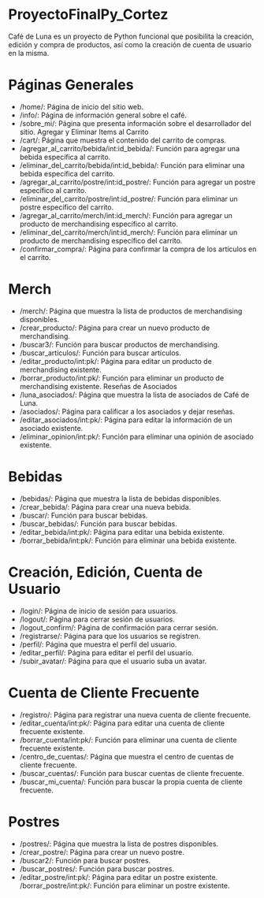 # ProyectoFinalPy_Cortez
Café de Luna es un proyecto de Python funcional que posibilita la creación, edición y compra de productos, así como la creación de cuenta de usuario en la misma.

# Páginas Generales
* /home/: Página de inicio del sitio web.
* /info/: Página de información general sobre el café.
* /sobre_mi/: Página que presenta información sobre el desarrollador del sitio.
Agregar y Eliminar Items al Carrito
* /cart/: Página que muestra el contenido del carrito de compras.
* /agregar_al_carrito/bebida/int:id_bebida/: Función para agregar una bebida específica al carrito.
* /eliminar_del_carrito/bebida/int:id_bebida/: Función para eliminar una bebida específica del carrito.
* /agregar_al_carrito/postre/int:id_postre/: Función para agregar un postre específico al carrito.
* /eliminar_del_carrito/postre/int:id_postre/: Función para eliminar un postre específico del carrito.
* /agregar_al_carrito/merch/int:id_merch/: Función para agregar un producto de merchandising específico al carrito.
* /eliminar_del_carrito/merch/int:id_merch/: Función para eliminar un producto de merchandising específico del carrito.
* /confirmar_compra/: Página para confirmar la compra de los artículos en el carrito.

# Merch
* /merch/: Página que muestra la lista de productos de merchandising disponibles.
* /crear_producto/: Página para crear un nuevo producto de merchandising.
* /buscar3/: Función para buscar productos de merchandising.
* /buscar_articulos/: Función para buscar artículos.
* /editar_producto/int:pk/: Página para editar un producto de merchandising existente.
* /borrar_producto/int:pk/: Función para eliminar un producto de merchandising existente.
Reseñas de Asociados
* /luna_asociados/: Página que muestra la lista de asociados de Café de Luna.
* /asociados/: Página para calificar a los asociados y dejar reseñas.
* /editar_asociados/int:pk/: Página para editar la información de un asociado existente.
* /eliminar_opinion/int:pk/: Función para eliminar una opinión de asociado existente.

# Bebidas
* /bebidas/: Página que muestra la lista de bebidas disponibles.
* /crear_bebida/: Página para crear una nueva bebida.
* /buscar/: Función para buscar bebidas.
* /buscar_bebidas/: Función para buscar bebidas.
* /editar_bebida/int:pk/: Página para editar una bebida existente.
* /borrar_bebida/int:pk/: Función para eliminar una bebida existente.

# Creación, Edición, Cuenta de Usuario
* /login/: Página de inicio de sesión para usuarios.
* /logout/: Página para cerrar sesión de usuarios.
* /logout_confirm/: Página de confirmación para cerrar sesión.
* /registrarse/: Página para que los usuarios se registren.
* /perfil/: Página que muestra el perfil del usuario.
* /editar_perfil/: Página para editar el perfil del usuario.
* /subir_avatar/: Página para que el usuario suba un avatar.

# Cuenta de Cliente Frecuente
* /registro/: Página para registrar una nueva cuenta de cliente frecuente.
* /editar_cuenta/int:pk/: Página para editar una cuenta de cliente frecuente existente.
* /borrar_cuenta/int:pk/: Función para eliminar una cuenta de cliente frecuente existente.
* /centro_de_cuentas/: Página que muestra el centro de cuentas de cliente frecuente.
* /buscar_cuentas/: Función para buscar cuentas de cliente frecuente.
* /buscar_mi_cuenta/: Función para buscar la propia cuenta de cliente frecuente.

# Postres
* /postres/: Página que muestra la lista de postres disponibles.
* /crear_postre/: Página para crear un nuevo postre.
* /buscar2/: Función para buscar postres.
* /buscar_postres/: Función para buscar postres.
* /editar_postre/int:pk/: Página para editar un postre existente.
/borrar_postre/int:pk/: Función para eliminar un postre existente.
